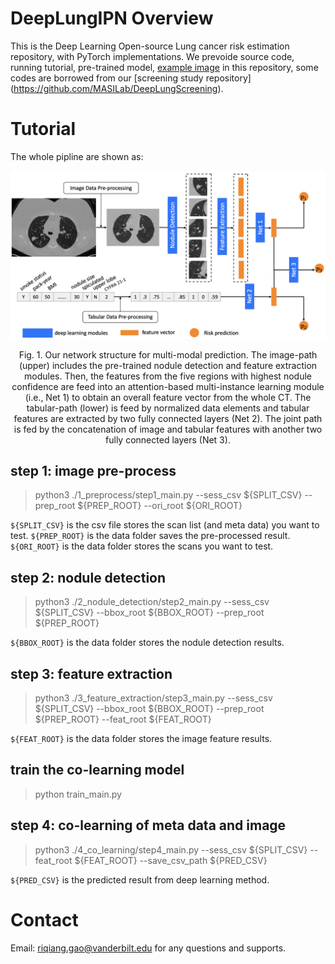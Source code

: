 # DeepLungIPN Overview

This is the Deep Learning Open-source Lung cancer risk estimation repository, with PyTorch implementations. We prevoide source code, running tutorial, pre-trained model, [example image](https://drive.google.com/drive/folders/1gyKfWa_vmI_0K0dZ_lBUynCnOJhy3dKU?usp=sharing) in this repository, some codes are borrowed from our [screening study repository] (https://github.com/MASILab/DeepLungScreening).


# Tutorial

The whole pipline are shown as: 

<img src="./Figure/framework.png" alt="drawing" class="center" width="600"/>
<p align="center"> Fig. 1. Our network structure for multi-modal prediction. The image-path (upper) includes the pre-trained nodule detection and feature extraction modules. Then, the features from the five regions with highest nodule confidence are feed into an attention-based multi-instance learning module (i.e., Net 1) to obtain an overall feature vector from the whole CT. The tabular-path (lower) is feed by normalized data elements and tabular features are extracted by two fully connected layers (Net 2). The joint path is fed by the concatenation of image and tabular features with another two fully connected layers (Net 3). </p>


## step 1: image pre-process

> python3 ./1_preprocess/step1_main.py --sess_csv ${SPLIT_CSV} --prep_root ${PREP_ROOT} --ori_root ${ORI_ROOT} 

```${SPLIT_CSV}``` is the csv file stores the scan list (and meta data) you want to test. 
```${PREP_ROOT}``` is the data folder saves the pre-processed result.
```${ORI_ROOT}``` is the data folder stores the scans you want to test.

## step 2: nodule detection

> python3 ./2_nodule_detection/step2_main.py --sess_csv ${SPLIT_CSV} --bbox_root ${BBOX_ROOT} --prep_root ${PREP_ROOT} 

```${BBOX_ROOT}``` is the data folder stores the nodule detection results.

## step 3: feature extraction

> python3 ./3_feature_extraction/step3_main.py --sess_csv ${SPLIT_CSV} --bbox_root ${BBOX_ROOT} --prep_root ${PREP_ROOT} --feat_root ${FEAT_ROOT}

```${FEAT_ROOT}``` is the data folder stores the image feature results.

## train the co-learning model 

> python train_main.py

## step 4: co-learning of meta data and image

> python3 ./4_co_learning/step4_main.py --sess_csv ${SPLIT_CSV} --feat_root ${FEAT_ROOT} --save_csv_path ${PRED_CSV}

```${PRED_CSV}``` is the predicted result from deep learning method.

# Contact 

Email: riqiang.gao@vanderbilt.edu for any questions and supports. 



